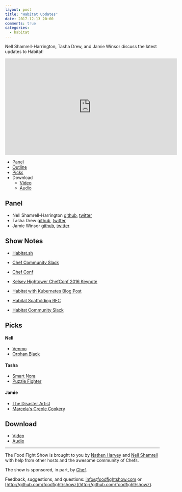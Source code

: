```yaml
---
layout: post
title: "Habitat Updates"
date: 2017-12-13 20:00
comments: true
categories:
  - habitat
---
```


Nell Shamrell-Harrington, Tasha Drew, and Jamie Winsor discuss the latest updates to Habitat!


<iframe width="560" height="315" src="https://www.youtube.com/embed/IgpR4hDXbZ4" frameborder="0" gesture="media" allow="encrypted-media" allowfullscreen></iframe>

* [Panel](http://foodfightshow.org/2017/12/habitat-updates.html#panel)
* [Outline](http://foodfightshow.org/2017/12/habitat-updates.html#outline)
* [Picks](http://foodfightshow.org/2017/12/habitat-updates.html#picks)
* Download
  * [Video](https://youtu.be/IgpR4hDXbZ4)
  * [Audio](http://traffic.libsyn.com/foodfight/FFS113.mp3)

<!-- more -->

Panel<a name="panel"></a>
-----

* Nell Shamrell-Harrington [github](https://github.com/nellshamrell), [twitter](https://twitter.com/nellshamrell)
* Tasha Drew [github](https://github.com/tashimi), [twitter](https://twitter.com/tashadrew)
* Jamie Winsor [github](https://github.com/reset), [twitter](https://twitter.com/resetexistence)

Show Notes<a name="outline"></a>
-------

* [Habitat.sh](https://www.habitat.sh/)

* [Chef Community Slack](http://community-slack.chef.io/)

* [Chef Conf](https://chefconf.chef.io/)

* [Kelsey Hightower ChefConf 2016 Keynote](https://www.youtube.com/watch?v=-yTeXCY3iM0)

* [Habitat with Kubernetes Blog Post](https://www.habitat.sh/blog/2017/12/Kubecon-Habitat-Kubernetes/)

* [Habitat Scaffolding RFC](https://github.com/habitat-sh/core-plans/pull/1033)

* [Habitat Community Slack](http://slack.habitat.sh/)

Picks<a name="picks"></a>
-----

#### Nell

* [Venmo](https://venmo.com/)
* [Orphan Black](http://www.bbcamerica.com/shows/orphan-black)

#### Tasha

* [Smart Nora](https://www.smartnora.com/)
* [Puzzle Fighter](https://kotaku.com/the-new-puzzle-fighter-plays-better-than-it-looks-1818973575)

#### Jamie

* [The Disaster Artist](https://kotaku.com/the-new-puzzle-fighter-plays-better-than-it-looks-1818973575)
* [Marcela's Creole Cookery](http://marcelascreolecookery.com/)


Download
--------
* [Video](https://youtu.be/IgpR4hDXbZ4)
* [Audio](http://traffic.libsyn.com/foodfight/FFS113.mp3)

<hr />

The Food Fight Show is brought to you by [Nathen Harvey](https://twitter.com/nathenharvey) and [Nell Shamrell](https://twitter.com/nellshamrell) with help from other hosts and the awesome community of Chefs.

The show is sponsored, in part, by [Chef](http://www.chef.io).

Feedback, suggestions, and questions:  [info@foodfightshow.com](mailto:info@foodfightshow.com) or  [http://github.com/foodfight/showz](http://github.com/foodfight/showz).

